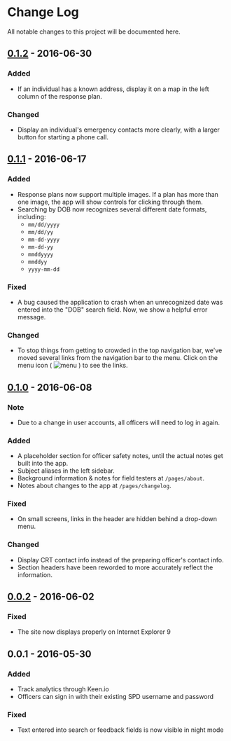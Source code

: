 # Change Log

All notable changes to this project will be documented here.

## [0.1.2] - 2016-06-30

### Added

* If an individual has a known address,
  display it on a map in the left column of the response plan.

### Changed

* Display an individual's emergency contacts more clearly,
  with a larger button for starting a phone call.

## [0.1.1] - 2016-06-17

### Added

* Response plans now support multiple images.
  If a plan has more than one image,
  the app will show controls for clicking through them.
* Searching by DOB now recognizes several different date formats, including:
  - `mm/dd/yyyy`
  - `mm/dd/yy`
  - `mm-dd-yyyy`
  - `mm-dd-yy`
  - `mmddyyyy`
  - `mmddyy`
  - `yyyy-mm-dd`

### Fixed

* A bug caused the application to crash
  when an unrecognized date was entered into the "DOB" search field.
  Now, we show a helpful error message.

### Changed

* To stop things from getting to crowded in the top navigation bar,
  we've moved several links from the navigation bar to the menu.
  Click on the menu icon ( ![menu] )
  to see the links.


[menu]: https://storage.googleapis.com/material-icons/external-assets/v4/icons/svg/ic_menu_black_24px.svg

## [0.1.0] - 2016-06-08

### Note

* Due to a change in user accounts, all officers will need to log in again.

### Added

* A placeholder section for officer safety notes,
  until the actual notes get built into the app.
* Subject aliases in the left sidebar.
* Background information & notes for field testers at `/pages/about`.
* Notes about changes to the app at `/pages/changelog`.

### Fixed

* On small screens, links in the header are hidden behind a drop-down menu.

### Changed

* Display CRT contact info instead of the preparing officer's contact info.
* Section headers have been reworded to more accurately reflect the information.

## [0.0.2] - 2016-06-02

### Fixed

* The site now displays properly on Internet Explorer 9

## 0.0.1 - 2016-05-30

### Added

* Track analytics through Keen.io
* Officers can sign in with their existing SPD username and password

### Fixed

* Text entered into search or feedback fields is now visible in night mode

[Unreleased]: https://github.com/codeforamerica/crisisresponse/compare/v0.1.0...HEAD
[0.1.2]: https://github.com/codeforamerica/crisisresponse/compare/v0.1.0...v0.1.2
[0.1.1]: https://github.com/codeforamerica/crisisresponse/compare/v0.1.0...v0.1.1
[0.1.0]: https://github.com/codeforamerica/crisisresponse/compare/v0.0.2...v0.1.0
[0.0.2]: https://github.com/codeforamerica/crisisresponse/compare/v0.0.1...v0.0.2

